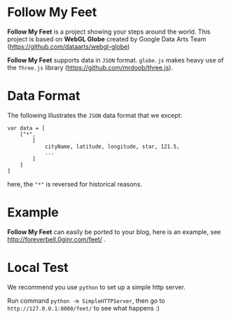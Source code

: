 # Follow My Feet

**Follow My Feet** is a project showing your steps around the world. This project is based on **WebGL Globe** created by Google Data Arts Team (https://github.com/dataarts/webgl-globe)

**Follow My Feet** supports data in `JSON` format. `globe.js` makes heavy use of the `Three.js` library (https://github.com/mrdoob/three.js).

# Data Format

The following illustrates the `JSON` data format that we except:

	var data = [
		["*",
			[
				cityName, latitude, longitude, star, 121.5, 
				...
			]
		]
	]

here, the `"*"` is reversed for historical reasons.

# Example

**Follow My Feet** can easily be ported to your blog, here is an example, see http://foreverbell.0ginr.com/feet/ .

# Local Test

We recommend you use `python` to set up a simple http server. 

Run command `python -m SimpleHTTPServer`, then go to `http://127.0.0.1:8000/feet/` to see what happens :)